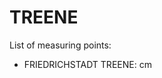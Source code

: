 # TREENE

List of measuring points:

* FRIEDRICHSTADT TREENE: <Value topic="rivers/pegel-online/TREENE/FRIEDRICHSTADT_TREENE/measurementValue"/> cm
